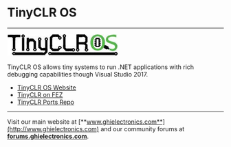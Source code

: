 # TinyCLR OS
---
![TinyCLR Logo](../tinyclr/images/tinyclrlogo_noborder.jpg)

TinyCLR OS allows tiny systems to run .NET applications with rich debugging capabilities though Visual Studio 2017.

* [TinyCLR OS Website](http://www.tinyclr.com/)
* [TinyCLR on FEZ](../tinyclr/boards/fez.md)
* [TinyCLR Ports Repo](https://github.com/ghi-electronics/TinyCLR-Ports)

***

Visit our main website at [**www.ghielectronics.com**](http://www.ghielectronics.com) and our community forums at [**forums.ghielectronics.com**](https://forums.ghielectronics.com/).